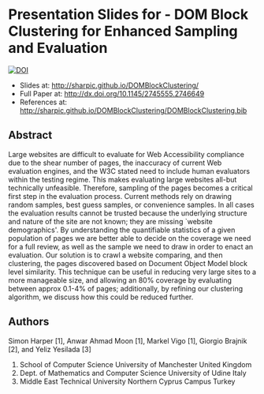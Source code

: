 # Presentation Slides for - DOM Block Clustering for Enhanced Sampling and Evaluation


[![DOI](https://zenodo.org/badge/4300/sharpic/DOMBlockClustering.svg)](http://dx.doi.org/10.5281/zenodo.17437)

- Slides at: http://sharpic.github.io/DOMBlockClustering/
- Full Paper at: http://dx.doi.org/10.1145/2745555.2746649
- References at: http://sharpic.github.io/DOMBlockClustering/DOMBlockClustering.bib

## Abstract
Large websites are difficult to evaluate for Web Accessibility compliance due to the shear number of pages, the inaccuracy of current Web evaluation engines, and the W3C stated need to include human evaluators within the testing regime. This makes evaluating large websites all-but technically unfeasible. Therefore, sampling of the pages becomes a critical first step in the evaluation process. Current methods rely on drawing random samples, best guess samples, or convenience samples. In all cases the evaluation results cannot be trusted because the underlying structure and nature of the site are not known; they are missing `website demographics'. By understanding the quantifiable statistics of a given population of pages we are better able to decide on the coverage we need for a full review, as well as the sample we need to draw in order to enact an evaluation. Our solution is to crawl a website comparing, and then clustering, the pages discovered based on Document Object Model block level similarity. This technique can be useful in reducing very large sites to a more manageable size, and allowing an 80% coverage by evaluating between approx 0.1-4% of pages; additionally, by refining our clustering algorithm, we discuss how this could be reduced further.

## Authors

Simon Harper [1], Anwar Ahmad Moon [1], Markel Vigo [1], Giorgio Brajnik [2], and Yeliz Yesilada [3]

1. School of Computer Science University of Manchester United Kingdom 
2. Dept. of Mathematics and Computer Science University of Udine
Italy
3. Middle East Technical University Northern Cyprus Campus Turkey